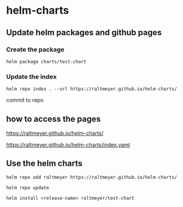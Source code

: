 # helm-charts


## Update helm packages and github pages

### Create the package
```
helm package charts/test-chart
```

### Update the index
```
helm repo index . --url https://raltmeyer.github.io/helm-charts/
```

commit to repo

## how to access the pages

https://raltmeyer.github.io/helm-charts/

https://raltmeyer.github.io/helm-charts/index.yaml


## Use the helm charts

```
helm repo add raltmeyer https://raltmeyer.github.io/helm-charts/

helm repo update

helm install <release-name> raltmeyer/test-chart

```
